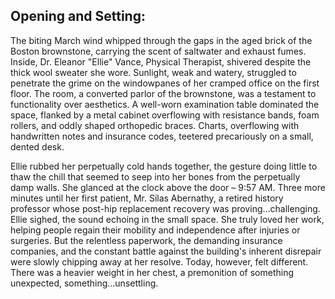 ## Opening and Setting:

The biting March wind whipped through the gaps in the aged brick of the Boston brownstone, carrying the scent of saltwater and exhaust fumes. Inside, Dr. Eleanor "Ellie" Vance, Physical Therapist, shivered despite the thick wool sweater she wore. Sunlight, weak and watery, struggled to penetrate the grime on the windowpanes of her cramped office on the first floor. The room, a converted parlor of the brownstone, was a testament to functionality over aesthetics. A well-worn examination table dominated the space, flanked by a metal cabinet overflowing with resistance bands, foam rollers, and oddly shaped orthopedic braces. Charts, overflowing with handwritten notes and insurance codes, teetered precariously on a small, dented desk.

Ellie rubbed her perpetually cold hands together, the gesture doing little to thaw the chill that seemed to seep into her bones from the perpetually damp walls. She glanced at the clock above the door – 9:57 AM. Three more minutes until her first patient, Mr. Silas Abernathy, a retired history professor whose post-hip replacement recovery was proving…challenging. Ellie sighed, the sound echoing in the small space. She truly loved her work, helping people regain their mobility and independence after injuries or surgeries. But the relentless paperwork, the demanding insurance companies, and the constant battle against the building's inherent disrepair were slowly chipping away at her resolve. Today, however, felt different. There was a heavier weight in her chest, a premonition of something unexpected, something…unsettling.
